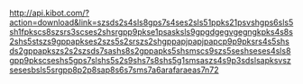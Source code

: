 


http://api.kibot.com/?action=download&link=szsds2s4sls8gps7s4ses2sls51ppks21psvshgps6sls5sh1fpkscs8szsrs3scses2shsrgpp9pkse1psasksls9gpgdgegvgegngkpks4s8s2shs5stszs9gppapkses2szs5s2srszs2shgppapjpapjpapcp9p9pksrs4s5shsds2gppapkszs2s2szsds7sashs8s2gppapks5shsmscs9szs5seshseses4sls8gpp9pkscseshs5gps7slshs5s2s9shs7s8shs5g1smsaszs4s9p3sdslsapksvszsesesbsls5srgpp8p2p8sap8s6s7sms7a6arafaraeas7n72
